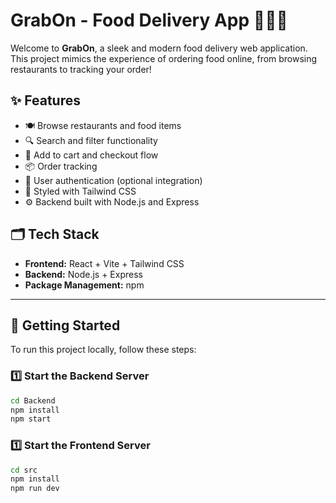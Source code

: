 # GrabOn - Food Delivery App 🍔🚴‍♂️

Welcome to **GrabOn**, a sleek and modern food delivery web application. This project mimics the experience of ordering food online, from browsing restaurants to tracking your order!

## ✨ Features

- 🍽 Browse restaurants and food items
- 🔍 Search and filter functionality
- 🛒 Add to cart and checkout flow
- 📦 Order tracking
- 🔐 User authentication (optional integration)
- 🎨 Styled with Tailwind CSS
- ⚙️ Backend built with Node.js and Express

## 🗂 Tech Stack

- **Frontend:** React + Vite + Tailwind CSS
- **Backend:** Node.js + Express
- **Package Management:** npm

---

## 🚀 Getting Started

To run this project locally, follow these steps:

### 1️⃣ Start the Backend Server

```bash
cd Backend
npm install
npm start
```

### 1️⃣ Start the Frontend Server

```bash
cd src
npm install
npm run dev
```


